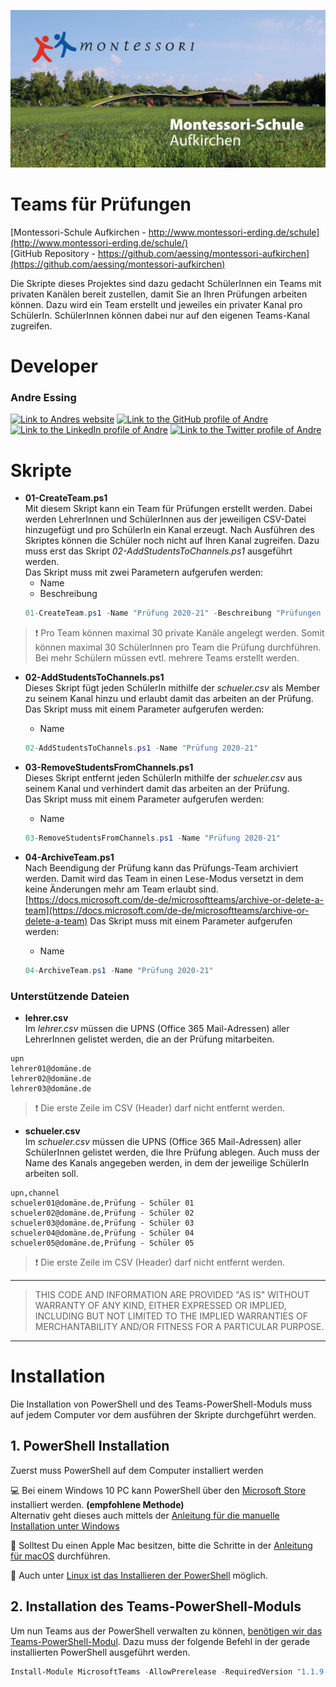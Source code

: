 ![Montessori Erding Logo](../docs/images/banner.jpg)

# Teams für Prüfungen

[Montessori-Schule Aufkirchen - http://www.montessori-erding.de/schule](http://www.montessori-erding.de/schule/)  
[GitHub Repository - https://github.com/aessing/montessori-aufkirchen](https://github.com/aessing/montessori-aufkirchen)

Die Skripte dieses Projektes sind dazu gedacht SchülerInnen ein Teams mit privaten Kanälen bereit zustellen, damit Sie an Ihren Prüfungen arbeiten können. Dazu wird ein Team erstellt und jeweiles ein privater Kanal pro SchülerIn. SchülerInnen können dabei nur auf den eigenen Teams-Kanal zugreifen.

# Developer

### Andre Essing
[<img alt="Link to Andres website" src="https://img.shields.io/static/v1?label=My%20website&message=Visit%20me&labelColor=56B7E6&logoColor=ffffff&style=for-the-badge&logo=microsoft-edge" />](https://www.andre-essing.de)
[<img alt="Link to the GitHub profile of Andre" src="https://img.shields.io/static/v1?label=GitHub&message=Follow%20me&labelColor=181717&logoColor=ffffff&style=for-the-badge&logo=GitHub" />](https://github.com/aessing) 
[<img alt="Link to the LinkedIn profile of Andre" src="https://img.shields.io/static/v1?label=LinkedIn&message=Follow%20me&labelColor=0077B5&logoColor=ffffff&style=for-the-badge&logo=linkedin" />](https://www.linkedin.com/in/aessing/)
[<img alt="Link to the Twitter profile of Andre" src="https://img.shields.io/static/v1?label=Twitter&message=Follow%20me&labelColor=1DA1F2&logoColor=ffffff&style=for-the-badge&logo=twitter" />](https://twitter.com/aessing)

# Skripte

- __01-CreateTeam.ps1__  
Mit diesem Skript kann ein Team für Prüfungen erstellt werden. Dabei werden LehrerInnen und SchülerInnen aus der jeweiligen CSV-Datei hinzugefügt und pro SchülerIn ein Kanal erzeugt. Nach Ausführen des Skriptes können die Schüler noch nicht auf Ihren Kanal zugreifen. Dazu muss erst das Skript _02-AddStudentsToChannels.ps1_ ausgeführt werden.  
Das Skript muss mit zwei Parametern aufgerufen werden:  
  - Name  
  - Beschreibung  
  ```PowerShell
  01-CreateTeam.ps1 -Name "Prüfung 2020-21" -Beschreibung "Prüfungen im Jahrgang 2020/21"
  ```
> :exclamation: Pro Team können maximal 30 private Kanäle angelegt werden. Somit können maximal 30 SchülerInnen pro Team die Prüfung durchführen. Bei mehr Schülern müssen evtl. mehrere Teams erstellt werden.

- __02-AddStudentsToChannels.ps1__  
Dieses Skript fügt jeden SchülerIn mithilfe der _schueler.csv_ als Member zu seinem Kanal hinzu und erlaubt damit das arbeiten an der Prüfung.  
Das Skript muss mit einem Parameter aufgerufen werden:  
  - Name  
  ```PowerShell
  02-AddStudentsToChannels.ps1 -Name "Prüfung 2020-21"
  ```

- __03-RemoveStudentsFromChannels.ps1__  
Dieses Skript entfernt jeden SchülerIn mithilfe der _schueler.csv_ aus seinem Kanal und verhindert damit das arbeiten an der Prüfung.  
Das Skript muss mit einem Parameter aufgerufen werden:  
  - Name  
  ```PowerShell
  03-RemoveStudentsFromChannels.ps1 -Name "Prüfung 2020-21"
  ```

- __04-ArchiveTeam.ps1__  
Nach Beendigung der Prüfung kann das Prüfungs-Team archiviert werden. Damit wird das Team in einen Lese-Modus versetzt in dem keine Änderungen mehr am Team erlaubt sind. [https://docs.microsoft.com/de-de/microsoftteams/archive-or-delete-a-team](https://docs.microsoft.com/de-de/microsoftteams/archive-or-delete-a-team)
Das Skript muss mit einem Parameter aufgerufen werden:  
  - Name
  ```PowerShell
  04-ArchiveTeam.ps1 -Name "Prüfung 2020-21"
  ```

### Unterstützende Dateien

- __lehrer.csv__  
Im _lehrer.csv_ müssen die UPNS (Office 365 Mail-Adressen) aller LehrerInnen gelistet werden, die an der Prüfung mitarbeiten.  
```
upn
lehrer01@domäne.de
lehrer02@domäne.de
lehrer03@domäne.de
```
> :exclamation: Die erste Zeile im CSV (Header) darf nicht entfernt werden.


- __schueler.csv__  
Im _schueler.csv_ müssen die UPNS (Office 365 Mail-Adressen) aller SchülerInnen gelistet werden, die Ihre Prüfung ablegen. Auch muss der Name des Kanals angegeben werden, in dem der jeweilige SchülerIn arbeiten soll.  
```
upn,channel
schueler01@domäne.de,Prüfung - Schüler 01
schueler02@domäne.de,Prüfung - Schüler 02
schueler03@domäne.de,Prüfung - Schüler 03
schueler04@domäne.de,Prüfung - Schüler 04
schueler05@domäne.de,Prüfung - Schüler 05
```
> :exclamation: Die erste Zeile im CSV (Header) darf nicht entfernt werden.

---
> THIS CODE AND INFORMATION ARE PROVIDED "AS IS" WITHOUT WARRANTY OF ANY KIND, EITHER EXPRESSED OR IMPLIED, INCLUDING BUT NOT LIMITED TO THE IMPLIED WARRANTIES OF MERCHANTABILITY AND/OR FITNESS FOR A PARTICULAR PURPOSE.
---

# Installation

Die Installation von PowerShell und des Teams-PowerShell-Moduls muss auf jedem Computer vor dem ausführen der Skripte durchgeführt werden.

## 1. PowerShell Installation

Zuerst muss PowerShell auf dem Computer installiert werden

:computer: Bei einem Windows 10 PC kann PowerShell über den [Microsoft Store](https://www.microsoft.com/de-de/p/powershell/9mz1snwt0n5d?activetab=pivot:overviewtab) installiert werden. __(empfohlene Methode)__  
Alternativ geht dieses auch mittels der [Anleitung für die manuelle Installation unter Windows](https://docs.microsoft.com/de-de/powershell/scripting/install/installing-powershell-core-on-windows?view=powershell-7.1)

:apple: Solltest Du einen Apple Mac besitzen, bitte die Schritte in der [Anleitung für macOS](https://docs.microsoft.com/de-de/powershell/scripting/install/installing-powershell-core-on-macos?view=powershell-7.1) durchführen.

:penguin: Auch unter [Linux ist das Installieren der PowerShell](https://docs.microsoft.com/de-de/powershell/scripting/install/installing-powershell-core-on-linux?view=powershell-7.1) möglich.

## 2. Installation des Teams-PowerShell-Moduls
Um nun Teams aus der PowerShell verwalten zu können, [benötigen wir das Teams-PowerShell-Modul](https://docs.microsoft.com/de-de/MicrosoftTeams/teams-powershell-install). Dazu muss der folgende Befehl in der gerade installierten PowerShell ausgeführt werden.

```Powershell
Install-Module MicrosoftTeams -AllowPrerelease -RequiredVersion "1.1.9-preview" -Scope CurrentUser
```